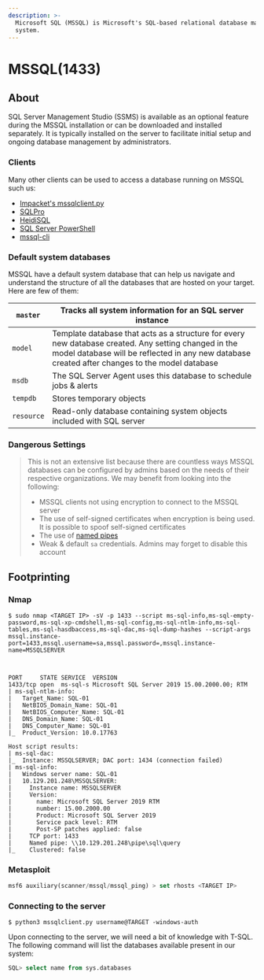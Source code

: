 ```yaml
---
description: >-
  Microsoft SQL (MSSQL) is Microsoft's SQL-based relational database management
  system.
---
```


# MSSQL(1433)

## About

SQL Server Management Studio (SSMS) is available as an optional feature during the MSSQL installation or can be downloaded and installed separately. It is typically installed on the server to facilitate initial setup and ongoing database management by administrators.

### Clients

Many other clients can be used to access a database running on MSSQL such us:

* [Impacket's mssqlclient.py](https://github.com/SecureAuthCorp/impacket/blob/master/examples/mssqlclient.py)
* [SQLPro](https://www.macsqlclient.com/)
* [HeidiSQL](https://www.heidisql.com/)
* [SQL Server PowerShell](https://docs.microsoft.com/en-us/sql/powershell/sql-server-powershell?view=sql-server-ver15)
* [mssql-cli](https://docs.microsoft.com/en-us/sql/tools/mssql-cli?view=sql-server-ver15)

### Default system databases

MSSQL have a default system database that can help us navigate and understand the structure of all the databases that are hosted on your target. Here are few of them:

| `master`   | Tracks all system information for an SQL server instance                                                                                                                                               |
| ---------- | ------------------------------------------------------------------------------------------------------------------------------------------------------------------------------------------------------ |
| `model`    | Template database that acts as a structure for every new database created. Any setting changed in the model database will be reflected in any new database created after changes to the model database |
| `msdb`     | The SQL Server Agent uses this database to schedule jobs & alerts                                                                                                                                      |
| `tempdb`   | Stores temporary objects                                                                                                                                                                               |
| `resource` | Read-only database containing system objects included with SQL server                                                                                                                                  |

### Dangerous Settings

> This is not an extensive list because there are countless ways MSSQL databases can be configured by admins based on the needs of their respective organizations. We may benefit from looking into the following:
>
> * MSSQL clients not using encryption to connect to the MSSQL server
> * The use of self-signed certificates when encryption is being used. It is possible to spoof self-signed certificates
> * The use of [named pipes](https://docs.microsoft.com/en-us/sql/tools/configuration-manager/named-pipes-properties?view=sql-server-ver15)
> * Weak & default `sa` credentials. Admins may forget to disable this account

## Footprinting

### Nmap

```shell-session
$ sudo nmap <TARGET IP> -sV -p 1433 --script ms-sql-info,ms-sql-empty-password,ms-sql-xp-cmdshell,ms-sql-config,ms-sql-ntlm-info,ms-sql-tables,ms-sql-hasdbaccess,ms-sql-dac,ms-sql-dump-hashes --script-args mssql.instance-port=1433,mssql.username=sa,mssql.password=,mssql.instance-name=MSSQLSERVER  



PORT     STATE SERVICE  VERSION
1433/tcp open  ms-sql-s Microsoft SQL Server 2019 15.00.2000.00; RTM
| ms-sql-ntlm-info: 
|   Target_Name: SQL-01
|   NetBIOS_Domain_Name: SQL-01
|   NetBIOS_Computer_Name: SQL-01
|   DNS_Domain_Name: SQL-01
|   DNS_Computer_Name: SQL-01
|_  Product_Version: 10.0.17763

Host script results:
| ms-sql-dac: 
|_  Instance: MSSQLSERVER; DAC port: 1434 (connection failed)
| ms-sql-info: 
|   Windows server name: SQL-01
|   10.129.201.248\MSSQLSERVER: 
|     Instance name: MSSQLSERVER
|     Version: 
|       name: Microsoft SQL Server 2019 RTM
|       number: 15.00.2000.00
|       Product: Microsoft SQL Server 2019
|       Service pack level: RTM
|       Post-SP patches applied: false
|     TCP port: 1433
|     Named pipe: \\10.129.201.248\pipe\sql\query
|_    Clustered: false
```

### Metasploit

```sql
msf6 auxiliary(scanner/mssql/mssql_ping) > set rhosts <TARGET IP>
```

### Connecting to the server

```shell-session
$ python3 mssqlclient.py username@TARGET -windows-auth
```

Upon connecting to the server, we will need a bit of knowledge with T-SQL. The following command will list the databases available present in our system:

```sql
SQL> select name from sys.databases
```

